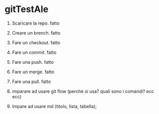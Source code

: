 # gitTestAle

1) Scaricare la repo. fatto
2) Creare un brench. fatto
3) Fare un checkout. fatto
4) Fare un commit. fatto 
5) Fare una push. fatto
6) Fare un merge. fatto
7) Fare una pull. fatto

8) imparare ad usare git flow (perchè si usa? quali sono i comandi? ecc ecc)
9) Impare ad usare md (titolo, lista, tabella);


